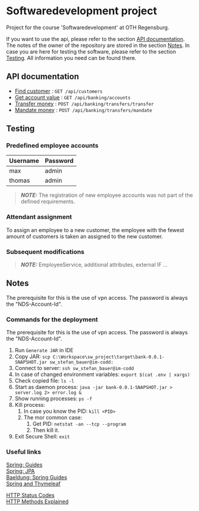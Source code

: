 # Softwaredevelopment project

Project for the course 'Softwaredevelopment' at OTH Regensburg.

If you want to use the api, please refer to the section
[API documentation](#api-documentation). The notes of the owner of the repository are stored in the section
[Notes](#notes). In case you are here for testing the software, please refer to the section
[Testing](#testing). All information you need can be found there.

## API documentation

* [Find customer](documentation/customer/findCustomer.md) : `GET /api/customers`
* [Get account value](documentation/banking/getAccountValue.md) : `GET /api/banking/accounts`
* [Transfer money](documentation/banking/transferMoney.md) : `POST /api/banking/transfers/transfer`
* [Mandate money](documentation/banking/mandateMoney.md) : `POST /api/banking/transfers/mandate`

## Testing

### Predefined employee accounts

| Username | Password |
| -------- | -------- |
| max      | admin    |
| thomas   | admin    |

> **_NOTE:_**  The registration of new employee accounts was not part of the defined requirements.

### Attendant assignment

To assign an employee to a new customer, the employee with the fewest amount
of customers is taken an assigned to the new customer.

### Subsequent modifications

> **_NOTE:_** EmployeeService, additional attributes, external IF ... 

## Notes

The prerequisite for this is the use of vpn access. The password is always the "NDS-Account-Id".

### Commands for the deployment

The prerequisite for this is the use of vpn access. The password is always the "NDS-Account-Id".

1. Run `Generate JAR` in IDE
1. Copy JAR: `scp C:\Workspace\sw_project\target\bank-0.0.1-SNAPSHOT.jar sw_stefan_bauer@im-codd:`
1. Connect to server: `ssh sw_stefan_bauer@im-codd`
1. In case of changed environment variables: `export $(cat .env | xargs)`
1. Check copied file: `ls -l`
1. Start as daemon process: `java -jar bank-0.0.1-SNAPSHOT.jar > server.log 2> error.log &`
1. Show running processes: `ps -f`
1. Kill process:
    1. In case you know the PID: `kill <PID>`
    1. The mor common case:
        1. Get PID: `netstat -an --tcp --program`
        1. Then kill it.
1. Exit Secure Shell: `exit`

### Useful links

[Spring: Guides](https://spring.io/guides) \
[Spring: JPA](https://docs.spring.io/spring-data/jpa/docs/current/reference/html/#preface) \
[Baeldung: Spring Guides](https://www.baeldung.com/) \
[Spring and Thymeleaf](https://www.thymeleaf.org/doc/tutorials/2.1/thymeleafspring.html)

[HTTP Status Codes](https://de.wikipedia.org/wiki/HTTP-Statuscode) \
[HTTP Methods Explained](https://restfulapi.net/http-methods/#delete)


